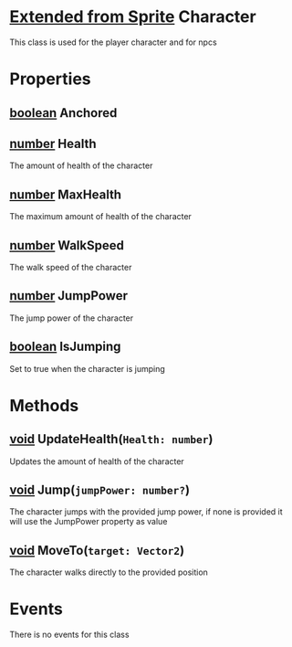 # [Extended from Sprite](Sprite.md) Character 
This class is used for the player character and for npcs
	 
# Properties

## [boolean](boolean.md) Anchored

## [number](number.md) Health
The amount of health of the character
  
## [number](number.md) MaxHealth
The maximum amount of health of the character 
  
## [number](number.md) WalkSpeed
The walk speed of the character
  
## [number](number.md) JumpPower
The jump power of the character
  
## [boolean](boolean.md) IsJumping
Set to true when the character is jumping



# Methods
## [void](https://create.roblox.com/docs/scripting/luau/nil) UpdateHealth(`Health: number`) 
 Updates the amount of health of the character 
	
## [void](https://create.roblox.com/docs/scripting/luau/nil) Jump(`jumpPower: number?`) 
 The character jumps with the provided jump power, if none is provided it will use the JumpPower property as value 
	
## [void](https://create.roblox.com/docs/scripting/luau/nil) MoveTo(`target: Vector2`) 
 The character walks directly to the provided position
	


# Events
There is no events for this class


